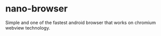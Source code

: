 # nano-browser
Simple and one of the fastest android browser that works on chromium webview technology.
